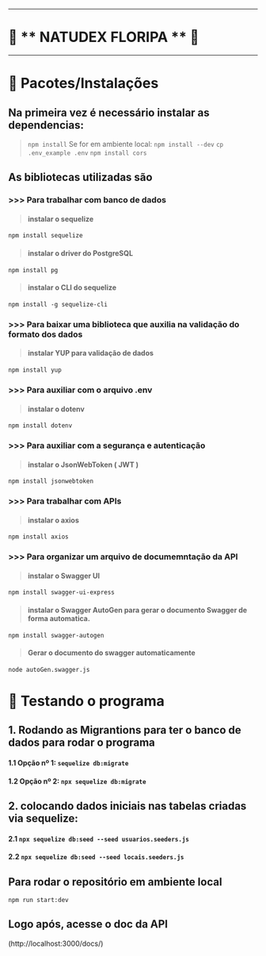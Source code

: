 
---------------------------------------------------------
#  🍃 ** NATUDEX FLORIPA ** 🍃 
---------------------------------------------------------


# 🌱 Pacotes/Instalações


## Na primeira vez é necessário instalar as dependencias:
>  `npm install`
>   Se for em ambiente local: 
>  `npm install --dev`
>  `cp .env_example .env`
>  `npm install cors`

## As bibliotecas utilizadas são

### >>> Para trabalhar com banco de dados
>  #### instalar o sequelize
`npm install sequelize` 
> #### instalar o driver do PostgreSQL
`npm install pg` 
> #### instalar o CLI do sequelize
`npm install -g sequelize-cli` 

### >>> Para baixar uma biblioteca que auxilia na validação do formato dos dados
> #### instalar YUP para validação de dados
`npm install yup`

### >>> Para auxiliar com o arquivo .env
> #### instalar o dotenv
`npm install dotenv`

### >>> Para auxiliar com a segurança e autenticação
> #### instalar o JsonWebToken ( JWT )
`npm install jsonwebtoken`

### >>> Para trabalhar com APIs
> #### instalar o axios
`npm install axios`

###  >>> Para organizar um arquivo de documemntação da API
> #### instalar o Swagger UI
`npm install swagger-ui-express`
> #### instalar o Swagger AutoGen para gerar o documento Swagger de forma automatica.
`npm install swagger-autogen`
> #### Gerar o documento do swagger automaticamente
`node autoGen.swagger.js`


# 🌱 Testando o programa


## 1. Rodando as Migrantions para ter o banco de dados para rodar o programa
#### 1.1 Opção nº 1: `sequelize db:migrate`
#### 1.2 Opção nº 2: `npx sequelize db:migrate`

## 2. colocando dados iniciais nas tabelas criadas via sequelize:
#### 2.1 `npx sequelize db:seed --seed usuarios.seeders.js`
#### 2.2 `npx sequelize db:seed --seed locais.seeders.js`

## Para rodar o repositório em ambiente local
`npm run start:dev`

## Logo após, acesse o doc da API
(http://localhost:3000/docs/)